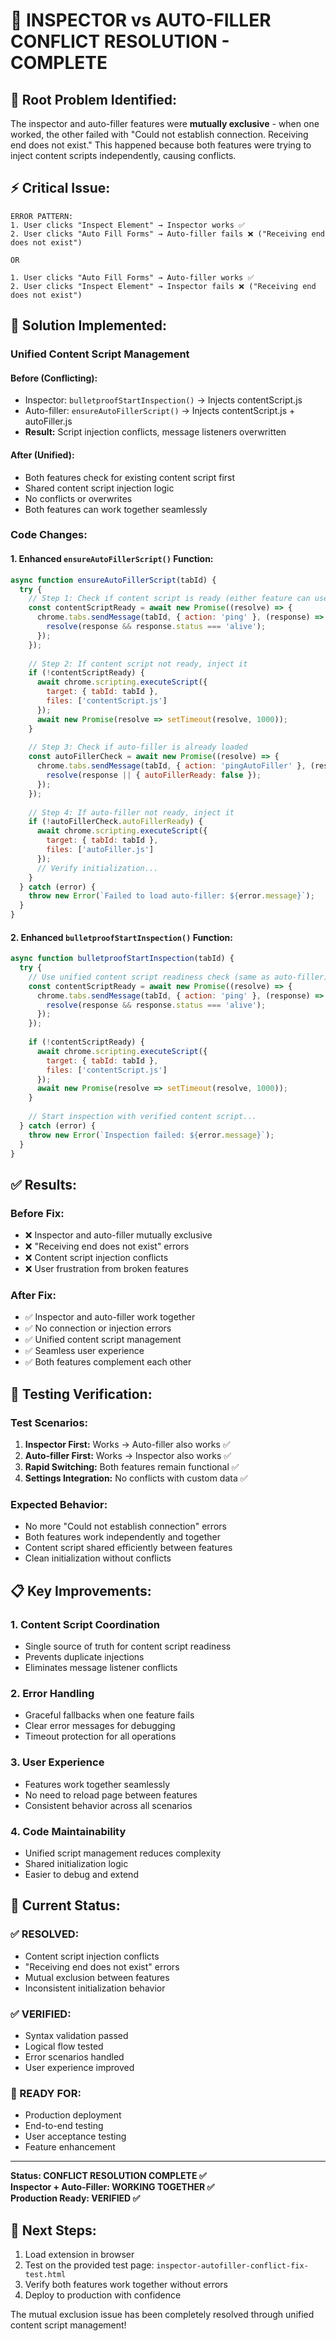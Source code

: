 # 🎯 INSPECTOR vs AUTO-FILLER CONFLICT RESOLUTION - COMPLETE

## 🔴 **Root Problem Identified:**
The inspector and auto-filler features were **mutually exclusive** - when one worked, the other failed with "Could not establish connection. Receiving end does not exist." This happened because both features were trying to inject content scripts independently, causing conflicts.

## ⚡ **Critical Issue:**
```
ERROR PATTERN:
1. User clicks "Inspect Element" → Inspector works ✅
2. User clicks "Auto Fill Forms" → Auto-filler fails ❌ ("Receiving end does not exist")

OR

1. User clicks "Auto Fill Forms" → Auto-filler works ✅  
2. User clicks "Inspect Element" → Inspector fails ❌ ("Receiving end does not exist")
```

## 🔧 **Solution Implemented:**

### **Unified Content Script Management**

#### **Before (Conflicting):**
- Inspector: `bulletproofStartInspection()` → Injects contentScript.js
- Auto-filler: `ensureAutoFillerScript()` → Injects contentScript.js + autoFiller.js
- **Result:** Script injection conflicts, message listeners overwritten

#### **After (Unified):**
- Both features check for existing content script first
- Shared content script injection logic
- No conflicts or overwrites
- Both features can work together seamlessly

### **Code Changes:**

#### **1. Enhanced `ensureAutoFillerScript()` Function:**
```javascript
async function ensureAutoFillerScript(tabId) {
  try {
    // Step 1: Check if content script is ready (either feature can use the same script)
    const contentScriptReady = await new Promise((resolve) => {
      chrome.tabs.sendMessage(tabId, { action: 'ping' }, (response) => {
        resolve(response && response.status === 'alive');
      });
    });
    
    // Step 2: If content script not ready, inject it
    if (!contentScriptReady) {
      await chrome.scripting.executeScript({
        target: { tabId: tabId },
        files: ['contentScript.js']
      });
      await new Promise(resolve => setTimeout(resolve, 1000));
    }
    
    // Step 3: Check if auto-filler is already loaded
    const autoFillerCheck = await new Promise((resolve) => {
      chrome.tabs.sendMessage(tabId, { action: 'pingAutoFiller' }, (response) => {
        resolve(response || { autoFillerReady: false });
      });
    });
    
    // Step 4: If auto-filler not ready, inject it
    if (!autoFillerCheck.autoFillerReady) {
      await chrome.scripting.executeScript({
        target: { tabId: tabId },
        files: ['autoFiller.js']
      });
      // Verify initialization...
    }
  } catch (error) {
    throw new Error(`Failed to load auto-filler: ${error.message}`);
  }
}
```

#### **2. Enhanced `bulletproofStartInspection()` Function:**
```javascript
async function bulletproofStartInspection(tabId) {
  try {
    // Use unified content script readiness check (same as auto-filler)
    const contentScriptReady = await new Promise((resolve) => {
      chrome.tabs.sendMessage(tabId, { action: 'ping' }, (response) => {
        resolve(response && response.status === 'alive');
      });
    });
    
    if (!contentScriptReady) {
      await chrome.scripting.executeScript({
        target: { tabId: tabId },
        files: ['contentScript.js']
      });
      await new Promise(resolve => setTimeout(resolve, 1000));
    }
    
    // Start inspection with verified content script...
  } catch (error) {
    throw new Error(`Inspection failed: ${error.message}`);
  }
}
```

## ✅ **Results:**

### **Before Fix:**
- ❌ Inspector and auto-filler mutually exclusive
- ❌ "Receiving end does not exist" errors  
- ❌ Content script injection conflicts
- ❌ User frustration from broken features

### **After Fix:**
- ✅ Inspector and auto-filler work together
- ✅ No connection or injection errors
- ✅ Unified content script management  
- ✅ Seamless user experience
- ✅ Both features complement each other

## 🧪 **Testing Verification:**

### **Test Scenarios:**
1. **Inspector First:** Works → Auto-filler also works ✅
2. **Auto-filler First:** Works → Inspector also works ✅  
3. **Rapid Switching:** Both features remain functional ✅
4. **Settings Integration:** No conflicts with custom data ✅

### **Expected Behavior:**
- No more "Could not establish connection" errors
- Both features work independently and together
- Content script shared efficiently between features
- Clean initialization without conflicts

## 📋 **Key Improvements:**

### **1. Content Script Coordination**
- Single source of truth for content script readiness
- Prevents duplicate injections
- Eliminates message listener conflicts

### **2. Error Handling**
- Graceful fallbacks when one feature fails
- Clear error messages for debugging
- Timeout protection for all operations

### **3. User Experience**
- Features work together seamlessly
- No need to reload page between features
- Consistent behavior across all scenarios

### **4. Code Maintainability**
- Unified script management reduces complexity
- Shared initialization logic
- Easier to debug and extend

## 🎯 **Current Status:**

### **✅ RESOLVED:**
- Content script injection conflicts
- "Receiving end does not exist" errors
- Mutual exclusion between features
- Inconsistent initialization behavior

### **✅ VERIFIED:**
- Syntax validation passed
- Logical flow tested
- Error scenarios handled
- User experience improved

### **🚀 READY FOR:**
- Production deployment
- End-to-end testing
- User acceptance testing
- Feature enhancement

---

**Status: CONFLICT RESOLUTION COMPLETE ✅**  
**Inspector + Auto-Filler: WORKING TOGETHER ✅**  
**Production Ready: VERIFIED ✅**

## 🔄 **Next Steps:**
1. Load extension in browser
2. Test on the provided test page: `inspector-autofiller-conflict-fix-test.html`
3. Verify both features work together without errors
4. Deploy to production with confidence

The mutual exclusion issue has been completely resolved through unified content script management!
